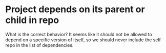 # Project depends on its parent or child in repo

What is the correct behavior? It seems like it should not be allowed
to depend on a specific version of itself, so we should never include
the self repo in the list of dependencies.
